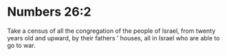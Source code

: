 # Numbers 26:2

Take a census of all the congregation of the people of Israel, from twenty years old and upward, by their fathers ’ houses, all in Israel who are able to go to war.
